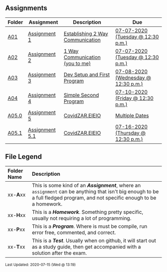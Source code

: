 ## Assignments
| Folder | Assignment | Description | Due|
 | ------------|------------|------------|------------|
 | [A01](https://github.com/rugbyprof/4443-2D-PyGame/tree/master/Assignments/A01) | [ Assignment 1 ](https://github.com/rugbyprof/4443-2D-PyGame/tree/master/Assignments/A01) | [ Establishing 2 Way Communication](https://github.com/rugbyprof/4443-2D-PyGame/tree/master/Assignments/A01) | [07-07-2020 (Tuesday @ 12:30 p.m.)](https://github.com/rugbyprof/4443-2D-PyGame/tree/master/Assignments/A01) |
 | [A02](https://github.com/rugbyprof/4443-2D-PyGame/tree/master/Assignments/A02) | [ Assignment 2 ](https://github.com/rugbyprof/4443-2D-PyGame/tree/master/Assignments/A02) | [ 1 Way Communication (you to me)](https://github.com/rugbyprof/4443-2D-PyGame/tree/master/Assignments/A02) | [07-07-2020 (Tuesday @ 12:30 p.m.)](https://github.com/rugbyprof/4443-2D-PyGame/tree/master/Assignments/A02) |
 | [A03](https://github.com/rugbyprof/4443-2D-PyGame/tree/master/Assignments/A03) | [ Assignment 3 ](https://github.com/rugbyprof/4443-2D-PyGame/tree/master/Assignments/A03) | [ Dev Setup and First Program](https://github.com/rugbyprof/4443-2D-PyGame/tree/master/Assignments/A03) | [07-08-2020 (Wednesday @ 12:30 p.m.)](https://github.com/rugbyprof/4443-2D-PyGame/tree/master/Assignments/A03) |
 | [A04](https://github.com/rugbyprof/4443-2D-PyGame/tree/master/Assignments/A04) | [ Assignment 4 ](https://github.com/rugbyprof/4443-2D-PyGame/tree/master/Assignments/A04) | [ Simple Second Program](https://github.com/rugbyprof/4443-2D-PyGame/tree/master/Assignments/A04) | [07-10-2020 (Friday @ 12:30 p.m.)](https://github.com/rugbyprof/4443-2D-PyGame/tree/master/Assignments/A04) |
 | [A05.0](https://github.com/rugbyprof/4443-2D-PyGame/tree/master/Assignments/A05.0) | [ Assignment 5 ](https://github.com/rugbyprof/4443-2D-PyGame/tree/master/Assignments/A05.0) | [ CovidZAR.EIEIO](https://github.com/rugbyprof/4443-2D-PyGame/tree/master/Assignments/A05.0) | [Multiple Dates](https://github.com/rugbyprof/4443-2D-PyGame/tree/master/Assignments/A05.0) |
 | [A05.1](https://github.com/rugbyprof/4443-2D-PyGame/tree/master/Assignments/A05.1) | [ Assignment 5.1 ](https://github.com/rugbyprof/4443-2D-PyGame/tree/master/Assignments/A05.1) | [ CovidZAR.EIEIO](https://github.com/rugbyprof/4443-2D-PyGame/tree/master/Assignments/A05.1) | [07-16-2020 (Thursday @ 12:30 p.m.)](https://github.com/rugbyprof/4443-2D-PyGame/tree/master/Assignments/A05.1) |

    
## File Legend

| Folder Name | Description |
|:-----------|:-------------|
|xx-**A**xx | This is some kind of an ***Assignment***, where an `assignment` can be anything that isn't big enough to be a full fledged program, and not specific enough to be a homework. |
|xx-**H**xx | This is a ***Homework***. Something pretty specific, usually not requiring a lot of programming. |
|xx-**P**xx | This is a ***Program***. Where is must be compile, run error free, commented, and correct. |
|xx-**T**xx | This is a ***Test***. Usually when on github, it will start out as a study guide, then get accompanied with a solution after the exam. |

    
<sup>Last Updated: 2020-07-15 (Wed @ 13:19)</sup>